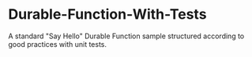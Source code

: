 # Durable-Function-With-Tests
A standard "Say Hello" Durable Function sample structured according to good practices with unit tests.
